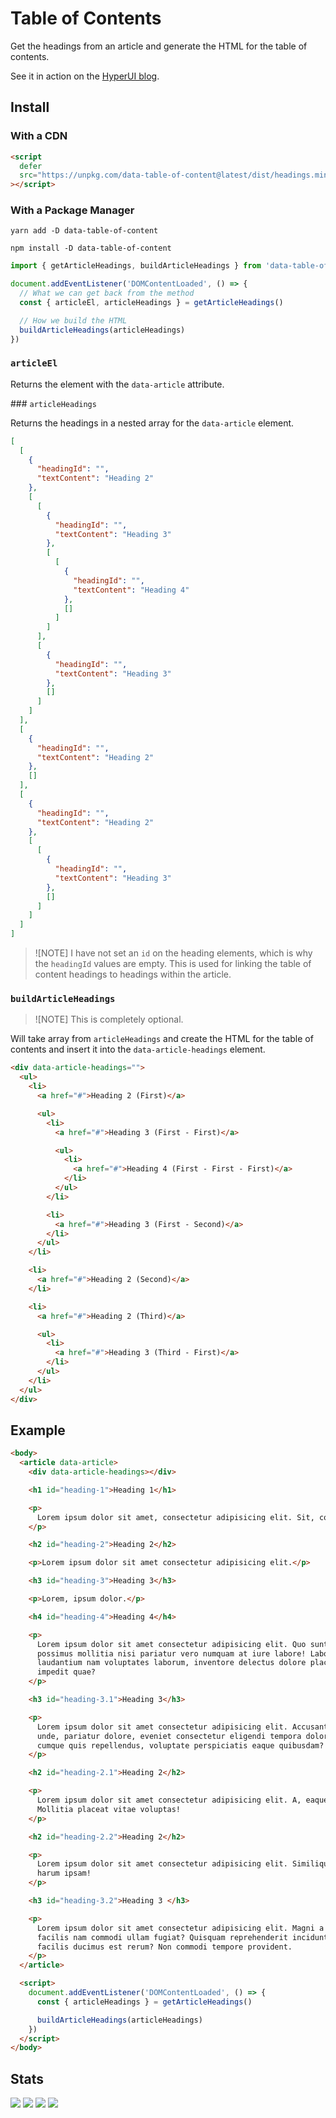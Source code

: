 # Table of Contents

Get the headings from an article and generate the HTML for the table of
contents.

See it in action on the [HyperUI blog](https://www.hyperui.dev/blog).

## Install

### With a CDN

```html
<script
  defer
  src="https://unpkg.com/data-table-of-content@latest/dist/headings.min.js"
></script>
```

### With a Package Manager

```shell
yarn add -D data-table-of-content

npm install -D data-table-of-content
```

```js
import { getArticleHeadings, buildArticleHeadings } from 'data-table-of-content'

document.addEventListener('DOMContentLoaded', () => {
  // What we can get back from the method
  const { articleEl, articleHeadings } = getArticleHeadings()

  // How we build the HTML
  buildArticleHeadings(articleHeadings)
})
```

### `articleEl`

Returns the element with the `data-article` attribute.

### `articleHeadings`

Returns the headings in a nested array for the `data-article` element.

```json
[
  [
    {
      "headingId": "",
      "textContent": "Heading 2"
    },
    [
      [
        {
          "headingId": "",
          "textContent": "Heading 3"
        },
        [
          [
            {
              "headingId": "",
              "textContent": "Heading 4"
            },
            []
          ]
        ]
      ],
      [
        {
          "headingId": "",
          "textContent": "Heading 3"
        },
        []
      ]
    ]
  ],
  [
    {
      "headingId": "",
      "textContent": "Heading 2"
    },
    []
  ],
  [
    {
      "headingId": "",
      "textContent": "Heading 2"
    },
    [
      [
        {
          "headingId": "",
          "textContent": "Heading 3"
        },
        []
      ]
    ]
  ]
]
```

> ![NOTE] I have not set an `id` on the heading elements, which is why the
> `headingId` values are empty. This is used for linking the table of content
> headings to headings within the article.

### `buildArticleHeadings`

> ![NOTE] This is completely optional.

Will take array from `articleHeadings` and create the HTML for the table of
contents and insert it into the `data-article-headings` element.

```html
<div data-article-headings="">
  <ul>
    <li>
      <a href="#">Heading 2 (First)</a>

      <ul>
        <li>
          <a href="#">Heading 3 (First - First)</a>

          <ul>
            <li>
              <a href="#">Heading 4 (First - First - First)</a>
            </li>
          </ul>
        </li>

        <li>
          <a href="#">Heading 3 (First - Second)</a>
        </li>
      </ul>
    </li>

    <li>
      <a href="#">Heading 2 (Second)</a>
    </li>

    <li>
      <a href="#">Heading 2 (Third)</a>

      <ul>
        <li>
          <a href="#">Heading 3 (Third - First)</a>
        </li>
      </ul>
    </li>
  </ul>
</div>
```

## Example

```html
<body>
  <article data-article>
    <div data-article-headings></div>

    <h1 id="heading-1">Heading 1</h1>

    <p>
      Lorem ipsum dolor sit amet, consectetur adipisicing elit. Sit, commodi.
    </p>

    <h2 id="heading-2">Heading 2</h2>

    <p>Lorem ipsum dolor sit amet consectetur adipisicing elit.</p>

    <h3 id="heading-3">Heading 3</h3>

    <p>Lorem, ipsum dolor.</p>

    <h4 id="heading-4">Heading 4</h4>

    <p>
      Lorem ipsum dolor sit amet consectetur adipisicing elit. Quo sunt alias,
      possimus mollitia nisi pariatur vero numquam at iure labore! Labore est
      laudantium nam voluptates laborum, inventore delectus dolore placeat
      impedit quae?
    </p>

    <h3 id="heading-3.1">Heading 3</h3>

    <p>
      Lorem ipsum dolor sit amet consectetur adipisicing elit. Accusantium velit
      unde, pariatur dolore, eveniet consectetur eligendi tempora dolor nesciunt
      cumque quis repellendus, voluptate perspiciatis eaque quibusdam?
    </p>

    <h2 id="heading-2.1">Heading 2</h2>

    <p>
      Lorem ipsum dolor sit amet consectetur adipisicing elit. A, eaque ratione.
      Mollitia placeat vitae voluptas!
    </p>

    <h2 id="heading-2.2">Heading 2</h2>

    <p>
      Lorem ipsum dolor sit amet consectetur adipisicing elit. Similique minima
      harum ipsam!
    </p>

    <h3 id="heading-3.2">Heading 3 </h3>

    <p>
      Lorem ipsum dolor sit amet consectetur adipisicing elit. Magni a est porro
      facilis nam commodi ullam fugiat? Quisquam reprehenderit incidunt sint ad
      facilis ducimus est rerum? Non commodi tempore provident.
    </p>
  </article>

  <script>
    document.addEventListener('DOMContentLoaded', () => {
      const { articleHeadings } = getArticleHeadings()

      buildArticleHeadings(articleHeadings)
    })
  </script>
</body>
```

## Stats

![](https://img.shields.io/bundlephobia/min/data-masonry)
![](https://img.shields.io/npm/v/data-masonry)
![](https://img.shields.io/npm/dt/data-masonry)
![](https://img.shields.io/github/license/markmead/js-masonry)
